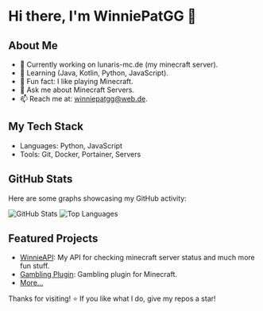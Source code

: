 # Hi there, I'm WinniePatGG 👋

## About Me
- 🔭 Currently working on lunaris-mc.de (my minecraft server).
- 🌱 Learning (Java, Kotlin, Python, JavaScript).
- 🤔 Fun fact: I like playing Minecraft.
- 💬 Ask me about Minecraft Servers.
- 📫 Reach me at: winniepatgg@web.de.

## My Tech Stack
- Languages: Python, JavaScript
- Tools: Git, Docker, Portainer, Servers

## GitHub Stats
Here are some graphs showcasing my GitHub activity:

![GitHub Stats](https://github-readme-stats.vercel.app/api?username=winniepatgg&show_icons=true&theme=radical)
![Top Languages](https://github-readme-stats.vercel.app/api/top-langs/?username=winniepatgg&layout=compact&theme=radical)

## Featured Projects
- [WinnieAPI](https://github.com/WinniePatGG/WinnieAPI): My API for checking minecraft server status and much more fun stuff.
- [Gambling Plugin](https://github.com/WinniePatGG/GamblingPlugin): Gambling plugin for Minecraft.
- [More...](https://github.com/winniepatgg?tab=repositories)

Thanks for visiting! ⭐ If you like what I do, give my repos a star!
